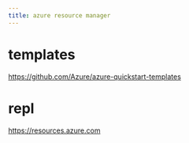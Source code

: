 ```yaml
---
title: azure resource manager
---
```


# templates
https://github.com/Azure/azure-quickstart-templates

# repl
https://resources.azure.com
